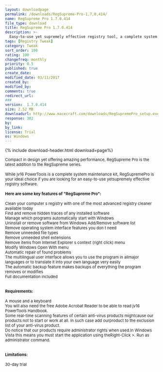 ```yaml
---
layout: downloadpage
permalink: /downloads/RegSupreme-Pro-1,7,0,414/
name: RegSupreme Pro 1.7.0.414
file_type: download
title: RegSupreme Pro 1.7.0.414
description: >-
  Easy-to-use yet supremely effective registry tool, a complete system maintenance kit
tags: [Registry Tweak]
category: Tweak
sort_order: 100
rating: 100
changefreq: monthly
priority: 0.5
published: true
create_date: 
modified_date: 03/11/2017
created_by: 
modified_by: 
comments: true
redirect_url: 
### 
version:  1.7.0.414
size: 2.52 MB
downloadurl: http://www.macecraft.com/downloads/RegSupremePro_setup.exe
response: 302
by: 
by_link: 
license: Trial 
os: Windows
---
```


{% include download-header.html download=page%}

<p style="fix-download-text !important">
<p><font size="2"><p>Compact in design yet offering amazing performance, RegSupreme Pro is the latest addition to the RegSupreme series. <br />
<br />
While jv16 PowerTools is a complete system maintenance kit, RegSupremePro is your ideal choice if you are looking for an easy-to-use yetsupremely effective registry software.<br />
<br />
<span><strong>Here are some key features of "RegSupreme Pro":</strong></span><br />
<br />
Clean your computer s registry with one of the most advanced registry cleaner available today <br />
Find and remove hidden traces of any installed software<br />
Manage which programs automatically start with Windows<br />
Uninstall or remove software from Windows Add/Remove software list<br />
Remove operating system interface features you don t need<br />
Remove unneeded file types<br />
Remove unneeded shell extensions<br />
Remove items from Internet Explorer s context (right click) menu<br />
Modify Windows Open With menu<br />
Automatic repair of found problems <br />
The multilingual user interface allows you to use the program in allmajor languages or to translate it into your own language very easily <br />
The automatic backup feature makes backups of everything the program removes or modifies <br />
Full documentation included<br />
<br />
<br />
<span><strong>Requirements:</strong></span><br />
<br />
A mouse and a keyboard <br />
You will also need the free Adobe Acrobat Reader to be able to read jv16 PowerTools Handbook. <br />
Some real-time scanning features of certain anti-virus products mightcause our products not to start or work at all. In such case add ourproduct to the exclusion list of your anti-virus product. <br />
Do notice that our products require administrator rights when used.In Windows Vista this means you must start the application using theRight-Click &gt;. Run as administrator command. <br />
<br />
<br />
<span><strong>Limitations:</strong></span><br />
<br />
30-day trial</p></p></p>

